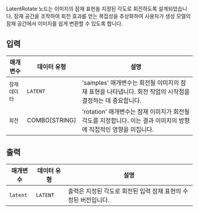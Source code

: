 
LatentRotate 노드는 이미지의 잠재 표현을 지정된 각도로 회전하도록 설계되었습니다. 잠재 공간을 조작하여 회전 효과를 얻는 복잡성을 추상화하여 사용자가 생성 모델의 잠재 공간에서 이미지를 쉽게 변환할 수 있도록 합니다.

## 입력

| 매개변수   | 데이터 유형   | 설명                                                                                                              |
| ---------- | ------------- | ----------------------------------------------------------------------------------------------------------------- |
| `잠재 데이터`  | `LATENT`      | 'samples' 매개변수는 회전될 이미지의 잠재 표현을 나타냅니다. 회전 작업의 시작점을 결정하는 데 중요합니다.         |
| `회전` | COMBO[STRING] | 'rotation' 매개변수는 잠재 이미지가 회전될 각도를 지정합니다. 이는 결과 이미지의 방향에 직접적인 영향을 미칩니다. |

## 출력

| 매개변수 | 데이터 유형 | 설명                                                            |
| -------- | ----------- | --------------------------------------------------------------- |
| `latent` | `LATENT`    | 출력은 지정된 각도로 회전된 입력 잠재 표현의 수정된 버전입니다. |
